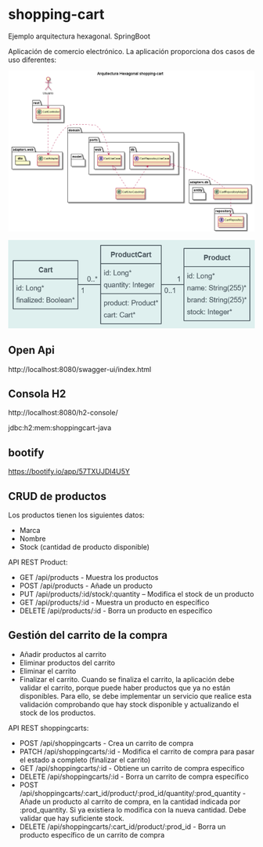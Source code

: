 # shopping-cart
Ejemplo arquitectura hexagonal. SpringBoot

Aplicación de comercio electrónico. La aplicación proporciona dos casos de uso diferentes:

![Hexagonal](doc/hex.png)


![ER](doc/ER.png)

## Open Api

http://localhost:8080/swagger-ui/index.html

## Consola H2

http://localhost:8080/h2-console/

jdbc:h2:mem:shoppingcart-java


## bootify

https://bootify.io/app/57TXUJDI4U5Y


## CRUD de productos

Los productos tienen los siguientes datos:

* Marca
* Nombre
* Stock (cantidad de producto disponible)

API REST Product:

* GET /api/products - Muestra los productos
* POST /api/products - Añade un producto
* PUT /api/products/:id/stock/:quantity – Modifica el stock de un producto
* GET /api/products/:id - Muestra un producto en específico
* DELETE /api/products/:id - Borra un producto en específico


## Gestión del carrito de la compra

* Añadir productos al carrito
* Eliminar productos del carrito
* Eliminar el carrito
* Finalizar el carrito. Cuando se finaliza el carrito, la aplicación debe validar el carrito, porque puede haber productos que ya no están disponibles. Para ello, se debe implementar un servicio que realice esta validación comprobando que hay stock disponible y actualizando el stock de los productos.

API REST shoppingcarts:

* POST /api/shoppingcarts - Crea un carrito de compra
* PATCH /api/shoppingcarts/:id - Modifica el carrito de compra para pasar el estado a completo (finalizar el carrito)
* GET /api/shoppingcarts/:id - Obtiene un carrito de compra específico
* DELETE /api/shoppingcarts/:id - Borra un carrito de compra específico
* POST /api/shoppingcarts/:cart_id/product/:prod_id/quantity/:prod_quantity - Añade un producto al carrito de compra, en la cantidad indicada por :prod_quantity. Si ya existiera lo modifica con la nueva cantidad. Debe validar que hay suficiente stock.
* DELETE /api/shoppingcarts/:cart_id/product/:prod_id - Borra un producto específico de un carrito de compra


